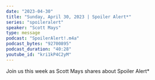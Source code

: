 ```yaml
---
date: "2023-04-30"
title: "Sunday, April 30, 2023 | Spoiler Alert*"
series: "spoileralert"
speaker: "Scott Mays"
type: message
podcast: "SpoilerAlert!.m4a"
podcast_bytes: "92700895"
podcast_duration: "40:28"
youtube_id: "kri1kP4C2yM"
---
```

Join us this week as Scott Mays shares about Spoiler Alert*
